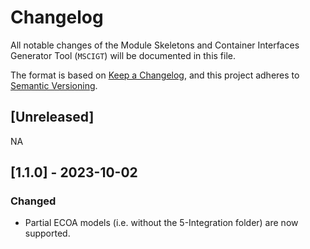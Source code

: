 # Changelog

All notable changes of the Module Skeletons and Container Interfaces Generator Tool (`MSCIGT`) will be documented in this file.

The format is based on [Keep a Changelog](https://keepachangelog.com/en/1.0.0/),
and this project adheres to [Semantic Versioning](https://semver.org/spec/v2.0.0.html).

## [Unreleased]

NA

## [1.1.0] - 2023-10-02

### Changed

- Partial ECOA models (i.e. without the 5-Integration folder) are now supported.
